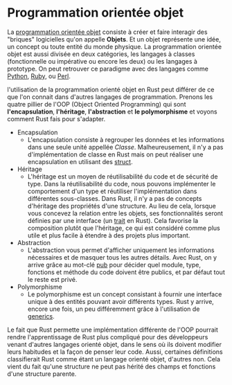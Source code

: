 # Programmation orientée objet

La [programmation orientée objet](https://en.wikipedia.org/wiki/Object-oriented_programming) consiste à créer et faire interagir des "briques" logicielles qu'on appelle **Objets**. Et un objet représente une idée, un concept ou toute entité du monde physique. La programmation orientée objet est aussi divisée en deux catégories, les langages à classes (fonctionnelle ou impérative ou encore les deux) ou les langages à prototype. On peut retrouver ce paradigme avec des langages comme [Python](https://en.wikipedia.org/wiki/Python_(programming_language)), [Ruby](https://en.wikipedia.org/wiki/Ruby_(programming_language)), ou [Perl](https://en.wikipedia.org/wiki/Perl).

l'utilisation de la programmation orienté objet en Rust peut différer de ce que l'on connait dans d'autres langages de programmation. Prenons les quatre pillier de l'OOP (Object Oriented Programming) qui sont **l'encapsulation**, **l'héritage**, **l'abstraction** et **le polymorphisme** et voyons comment Rust fais pour s'adapter.

* Encapsulation
  * L'encapsulation consiste à regrouper les données et les informations dans une seule unité appellée *Classe*. Malheureusement, il n'y a pas d'implémentation de classe en Rust mais on peut réaliser une encapsulation en utilisant des [struct](https://doc.rust-lang.org/std/keyword.struct.html).
* Héritage
  * L'héritage est un moyen de réutilisabilité du code et de sécurité de type. Dans la réutilisabilité du code, nous pouvons implémenter le comportement d'un type et réutiliser l'implémentation dans différentes sous-classes. Dans Rust, il n'y a pas de concepts d'héritage des propriétés d'une structure. Au lieu de cela, lorsque vous concevez la relation entre les objets, ses fonctionnalités seront définies par une interface (un [trait](https://doc.rust-lang.org/book/ch10-02-traits.html) en Rust). Cela favorise la composition plutôt que l'héritage, ce qui est considéré comme plus utile et plus facile à étendre à des projets plus important.
* Abstraction
  * L'abstraction vous permet d'afficher uniquement les informations nécessaires et de masquer tous les autres détails. Avec Rust, on y arrive grâce au mot-clé [pub](https://doc.rust-lang.org/nightly/std/keyword.pub.html) pour décider quel module, type, fonctions et méthode du code doivent être publics, et par défaut tout le reste est privé.
* Polymorphisme
  * Le polymorphisme est un concept consistant à fournir une interface unique à des entités pouvant avoir différents types. Rust y arrive, encore une fois, un peu différemment grâce à l'utilisation de [generics](https://doc.rust-lang.org/book/ch10-00-generics.html).

Le fait que Rust permette une implémentation différente de l'OOP pourrait rendre l'apprentissage de Rust plus compliqué pour des développeurs venant d'autres langages orienté objet, dans le sens où ils doivent modifier leurs habitudes et la façon de penser leur code. Aussi, certaines définitions classifierait Rust comme étant un langage orienté objet, d'autres non. Cela vient du fait qu'une structure ne peut pas hérité des champs et fonctions d'une structure parente.
